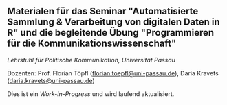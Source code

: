 Materialen für das Seminar "Automatisierte Sammlung & Verarbeitung von digitalen Daten in R" und die begleitende Übung "Programmieren für die Kommunikationswissenschaft"
---------------

*Lehrstuhl für Politische Kommunikation, Universität Passau*

Dozenten: Prof. Florian Töpfl (<florian.toepfl@uni-passau.de>), Daria Kravets (<daria.kravets@uni-passau.de>)

Dies ist ein *Work-in-Progress* und wird laufend aktualisiert.




